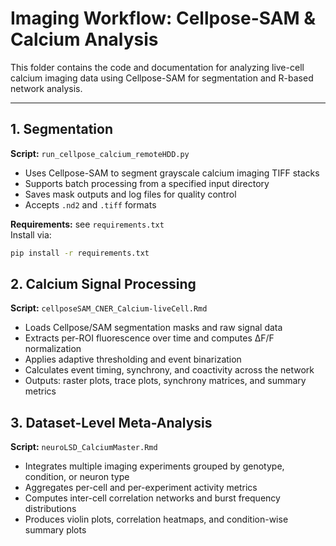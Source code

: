# Imaging Workflow: Cellpose-SAM & Calcium Analysis

This folder contains the code and documentation for analyzing live-cell calcium imaging data using Cellpose-SAM for segmentation and R-based network analysis.

---

## 1. Segmentation

**Script:** `run_cellpose_calcium_remoteHDD.py`  
- Uses Cellpose-SAM to segment grayscale calcium imaging TIFF stacks
- Supports batch processing from a specified input directory
- Saves mask outputs and log files for quality control
- Accepts `.nd2` and `.tiff` formats

**Requirements:** see `requirements.txt`  
Install via:
```bash
pip install -r requirements.txt
```


## 2.  Calcium Signal Processing

**Script:** `cellposeSAM_CNER_Calcium-liveCell.Rmd`
- Loads Cellpose/SAM segmentation masks and raw signal data
- Extracts per-ROI fluorescence over time and computes ΔF/F normalization
- Applies adaptive thresholding and event binarization
- Calculates event timing, synchrony, and coactivity across the network
- Outputs: raster plots, trace plots, synchrony matrices, and summary metrics


## 3. Dataset-Level Meta-Analysis
**Script:** `neuroLSD_CalciumMaster.Rmd`
- Integrates multiple imaging experiments grouped by genotype, condition, or neuron type
- Aggregates per-cell and per-experiment activity metrics
- Computes inter-cell correlation networks and burst frequency distributions
- Produces violin plots, correlation heatmaps, and condition-wise summary plots
